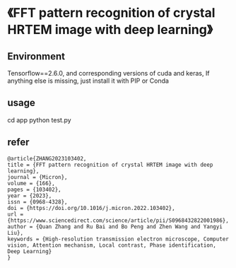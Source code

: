 # 《FFT pattern recognition of crystal HRTEM image with deep learning》

## Environment 
  Tensorflow==2.6.0, and corresponding versions of cuda and keras, If anything else is missing, just install it with PIP or Conda
## usage
  cd app 
  python test.py
## refer
  ```
@article{ZHANG2023103402,
  title = {FFT pattern recognition of crystal HRTEM image with deep learning},
  journal = {Micron},
  volume = {166},
  pages = {103402},
  year = {2023},
  issn = {0968-4328},
  doi = {https://doi.org/10.1016/j.micron.2022.103402},
  url = {https://www.sciencedirect.com/science/article/pii/S0968432822001986},
  author = {Quan Zhang and Ru Bai and Bo Peng and Zhen Wang and Yangyi Liu},
  keywords = {High-resolution transmission electron microscope, Computer vision, Attention mechanism, Local contrast, Phase identification, Deep Learning}
  }
```
